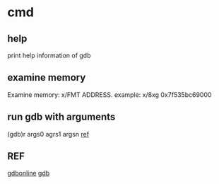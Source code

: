 # cmd
## help
print help information of gdb

## examine memory
Examine memory: x/FMT ADDRESS.
example:
x/8xg 0x7f535bc69000

## run gdb with arguments
(gdb)r args0 agrs1 argsn
[ref](https://cs50.stackexchange.com/questions/21681/how-do-you-pass-arguments-into-gdb-argv1-argv2)

## REF
[gdbonline](https://sourceware.org/gdb/current/onlinedocs/gdb/)
[gdb](https://visualgdb.com/gdbreference/commands/set_solib-search-path)


